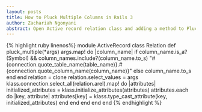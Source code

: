 ```yaml
---
layout: posts
title: How to Pluck Multiple Columns in Rails 3
author: Zachariah Ngonyani
abstract: Open Active record relation class and adding a method to Pluck Multiple Columns
---
```


<div class="code-block">
  {% highlight ruby  linenos%}
  module ActiveRecord
    class Relation
      def pluck_multiple(*args)
        args.map! do |column_name|
          if column_name.is_a?(Symbol) && 
            column_names.include?(column_name.to_s)
            "#{connection.quote_table_name(table_name)}.#{connection.quote_column_name(column_name)}"
          else
            column_name.to_s
          end
        end
        relation = clone
        relation.select_values = args
        klass.connection.select_all(relation.arel).map! do |attributes|
          initialized_attributes = klass.initialize_attributes(attributes)
          attributes.each do |key, attribute|
            attributes[key] = klass.type_cast_attribute(key, initialized_attributes)
          end
        end
      end
    end
  end
  {% endhighlight %}
</div>

